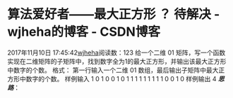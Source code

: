 # 算法爱好者——最大正方形 ？ 待解决 - wjheha的博客 - CSDN博客
2017年11月10日 17:45:42[wjheha](https://me.csdn.net/wjheha)阅读数：123
给一个二维 01 矩阵，写一个函数实现在二维矩阵的子矩阵中，找到数字全为1的最大正方形，并输出该最大正方形中数字的个数。
格式：
第一行输入一个二维 01 数组，最后输出子矩阵中最大正方形中数字的个数。
样例输入
1 0 1 0 0 
1 0 1 1 1 
1 1 1 1 1 
1 0 0 1 0
样例输出
4
***思路***：
